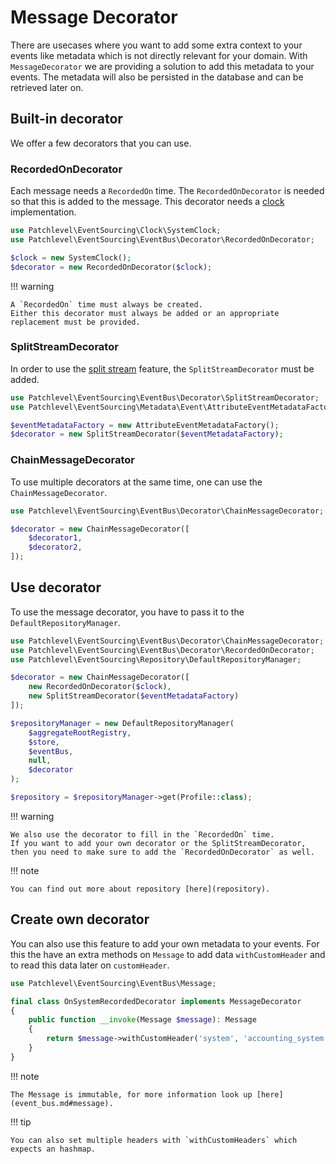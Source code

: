 # Message Decorator

There are usecases where you want to add some extra context to your events like metadata which is not directly relevant
for your domain. With `MessageDecorator` we are providing a solution to add this metadata to your events. The metadata
will also be persisted in the database and can be retrieved later on.

## Built-in decorator

We offer a few decorators that you can use.

### RecordedOnDecorator

Each message needs a `RecordedOn` time. The `RecordedOnDecorator` is needed so that this is added to the message.
This decorator needs a [clock](clock.md) implementation.

```php
use Patchlevel\EventSourcing\Clock\SystemClock;
use Patchlevel\EventSourcing\EventBus\Decorator\RecordedOnDecorator;

$clock = new SystemClock();
$decorator = new RecordedOnDecorator($clock);
```

!!! warning

    A `RecordedOn` time must always be created.
    Either this decorator must always be added or an appropriate replacement must be provided.

### SplitStreamDecorator

In order to use the [split stream](split_stream.md) feature, the `SplitStreamDecorator` must be added.

```php
use Patchlevel\EventSourcing\EventBus\Decorator\SplitStreamDecorator;
use Patchlevel\EventSourcing\Metadata\Event\AttributeEventMetadataFactory;

$eventMetadataFactory = new AttributeEventMetadataFactory();
$decorator = new SplitStreamDecorator($eventMetadataFactory);
```

### ChainMessageDecorator

To use multiple decorators at the same time, one can use the `ChainMessageDecorator`.

```php
use Patchlevel\EventSourcing\EventBus\Decorator\ChainMessageDecorator;

$decorator = new ChainMessageDecorator([
    $decorator1,
    $decorator2,
]);
```

## Use decorator

To use the message decorator, you have to pass it to the `DefaultRepositoryManager`.

```php
use Patchlevel\EventSourcing\EventBus\Decorator\ChainMessageDecorator;
use Patchlevel\EventSourcing\EventBus\Decorator\RecordedOnDecorator;
use Patchlevel\EventSourcing\Repository\DefaultRepositoryManager;

$decorator = new ChainMessageDecorator([
    new RecordedOnDecorator($clock),
    new SplitStreamDecorator($eventMetadataFactory)
]);

$repositoryManager = new DefaultRepositoryManager(
    $aggregateRootRegistry,
    $store,
    $eventBus,
    null,
    $decorator
);

$repository = $repositoryManager->get(Profile::class);
```

!!! warning

    We also use the decorator to fill in the `RecordedOn` time.
    If you want to add your own decorator or the SplitStreamDecorator,
    then you need to make sure to add the `RecordedOnDecorator` as well.

!!! note

    You can find out more about repository [here](repository).

## Create own decorator

You can also use this feature to add your own metadata to your events. For this the have an extra methods on `Message`
to add data `withCustomHeader` and to read this data later on `customHeader`.

```php
use Patchlevel\EventSourcing\EventBus\Message;

final class OnSystemRecordedDecorator implements MessageDecorator
{
    public function __invoke(Message $message): Message
    {
        return $message->withCustomHeader('system', 'accounting_system');
    }
}
```

!!! note

    The Message is immutable, for more information look up [here](event_bus.md#message).

!!! tip

    You can also set multiple headers with `withCustomHeaders` which expects an hashmap.

